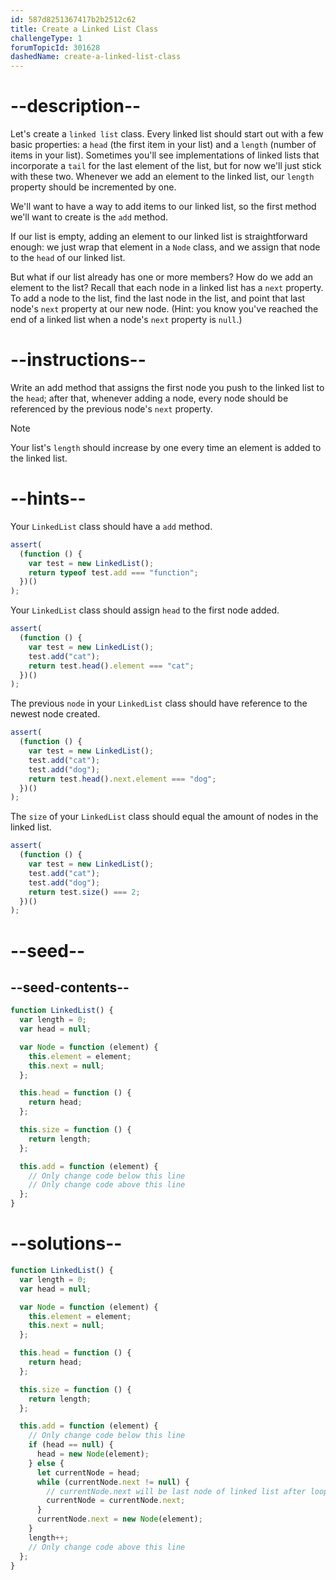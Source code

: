```yaml
---
id: 587d8251367417b2b2512c62
title: Create a Linked List Class
challengeType: 1
forumTopicId: 301628
dashedName: create-a-linked-list-class
---
```


# --description--

Let's create a `linked list` class. Every linked list should start out with a few basic properties: a `head` (the first item in your list) and a `length` (number of items in your list). Sometimes you'll see implementations of linked lists that incorporate a `tail` for the last element of the list, but for now we'll just stick with these two. Whenever we add an element to the linked list, our `length` property should be incremented by one.

We'll want to have a way to add items to our linked list, so the first method we'll want to create is the `add` method.

If our list is empty, adding an element to our linked list is straightforward enough: we just wrap that element in a `Node` class, and we assign that node to the `head` of our linked list.

But what if our list already has one or more members? How do we add an element to the list? Recall that each node in a linked list has a `next` property. To add a node to the list, find the last node in the list, and point that last node's `next` property at our new node. (Hint: you know you've reached the end of a linked list when a node's `next` property is `null`.)

# --instructions--

Write an add method that assigns the first node you push to the linked list to the `head`; after that, whenever adding a node, every node should be referenced by the previous node's `next` property.

Note

Your list's `length` should increase by one every time an element is added to the linked list.

# --hints--

Your `LinkedList` class should have a `add` method.

```js
assert(
  (function () {
    var test = new LinkedList();
    return typeof test.add === "function";
  })()
);
```

Your `LinkedList` class should assign `head` to the first node added.

```js
assert(
  (function () {
    var test = new LinkedList();
    test.add("cat");
    return test.head().element === "cat";
  })()
);
```

The previous `node` in your `LinkedList` class should have reference to the newest node created.

```js
assert(
  (function () {
    var test = new LinkedList();
    test.add("cat");
    test.add("dog");
    return test.head().next.element === "dog";
  })()
);
```

The `size` of your `LinkedList` class should equal the amount of nodes in the linked list.

```js
assert(
  (function () {
    var test = new LinkedList();
    test.add("cat");
    test.add("dog");
    return test.size() === 2;
  })()
);
```

# --seed--

## --seed-contents--

```js
function LinkedList() {
  var length = 0;
  var head = null;

  var Node = function (element) {
    this.element = element;
    this.next = null;
  };

  this.head = function () {
    return head;
  };

  this.size = function () {
    return length;
  };

  this.add = function (element) {
    // Only change code below this line
    // Only change code above this line
  };
}
```

# --solutions--

```js
function LinkedList() {
  var length = 0;
  var head = null;

  var Node = function (element) {
    this.element = element;
    this.next = null;
  };

  this.head = function () {
    return head;
  };

  this.size = function () {
    return length;
  };

  this.add = function (element) {
    // Only change code below this line
    if (head == null) {
      head = new Node(element);
    } else {
      let currentNode = head;
      while (currentNode.next != null) {
        // currentNode.next will be last node of linked list after loop
        currentNode = currentNode.next;
      }
      currentNode.next = new Node(element);
    }
    length++;
    // Only change code above this line
  };
}
```

